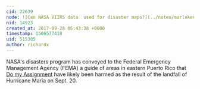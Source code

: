 ```yaml
---
cid: 22639
node: ![Can NASA VIIRS data  used for disaster maps?](../notes/marlokeno/09-20-2017/can-nasa-viirs-data-used-for-disaster-maps)
nid: 14923
created_at: 2017-09-28 05:43:38 +0000
timestamp: 1506577418
uid: 515305
author: richardx
---
```


NASA's disasters program has conveyed to the Federal Emergency Management Agency (FEMA) a guide of areas in eastern Puerto Rico that [Do my Assignment](http://www.assignmentcorp.co.uk/) have likely been harmed as the result of the landfall of Hurricane Maria on Sept. 20.